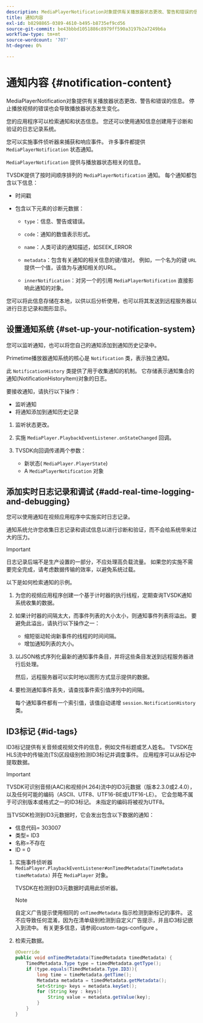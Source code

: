 ```yaml
---
description: MediaPlayerNotification对象提供有关播放器状态更改、警告和错误的信息。 停止播放视频的错误也会导致播放器状态发生变化。
title: 通知内容
exl-id: b8298865-0389-4610-b495-b8735ef9cd56
source-git-commit: be43bbbd1051886c8979ff590a3197b2a7249b6a
workflow-type: tm+mt
source-wordcount: '707'
ht-degree: 0%

---
```


# 通知内容 {#notification-content}

MediaPlayerNotification对象提供有关播放器状态更改、警告和错误的信息。 停止播放视频的错误也会导致播放器状态发生变化。

您的应用程序可以检索通知和状态信息。 您还可以使用通知信息创建用于诊断和验证的日志记录系统。

您可以实施事件侦听器来捕获和响应事件。 许多事件都提供 `MediaPlayerNotification` 状态通知。

`MediaPlayerNotification` 提供与播放器状态相关的信息。

TVSDK提供了按时间顺序排列的 `MediaPlayerNotification` 通知。 每个通知都包含以下信息：

* 时间戳
* 包含以下元素的诊断元数据：

   * `type`：信息、警告或错误。
   * `code`：通知的数值表示形式。
   * `name`：人类可读的通知描述，如SEEK_ERROR
   * `metadata`：包含有关通知的相关信息的键/值对。 例如，一个名为的键 `URL` 提供一个值，该值为与通知相关的URL。

   * `innerNotification`：对另一个的引用 `MediaPlayerNotification` 直接影响此通知的对象。

您可以将此信息存储在本地，以供以后分析使用，也可以将其发送到远程服务器以进行日志记录和图形显示。

## 设置通知系统 {#set-up-your-notification-system}

您可以监听通知，也可以将您自己的通知添加到通知历史记录中。

Primetime播放器通知系统的核心是 `Notification` 类，表示独立通知。

此 `NotificationHistory` 类提供了用于收集通知的机制。 它存储表示通知集合的通知(NotificationHistoryItem)对象的日志。

要接收通知，请执行以下操作：

* 监听通知
* 将通知添加到通知历史记录

1. 监听状态更改。
1. 实施 `MediaPlayer.PlaybackEventListener.onStateChanged` 回调。
1. TVSDK向回调传递两个参数：

   * 新状态( `MediaPlayer.PlayerState`)
   * A `MediaPlayerNotification` 对象

## 添加实时日志记录和调试 {#add-real-time-logging-and-debugging}

您可以使用通知在视频应用程序中实施实时日志记录。

通知系统允许您收集日志记录和调试信息以进行诊断和验证，而不会给系统带来过大的压力。

>[!IMPORTANT]
>
>日志记录后端不是生产设置的一部分，不应处理高负载流量。 如果您的实施不需要完全完成，请考虑数据传输的效率，以避免系统过载。

以下是如何检索通知的示例。

1. 为您的视频应用程序创建一个基于计时器的执行线程，定期查询TVSDK通知系统收集的数据。

1. 如果计时器的间隔太大，而事件列表的大小太小，则通知事件列表将溢出。 要避免此溢出，请执行以下操作之一：

   * 缩短驱动轮询新事件的线程的时间间隔。
   * 增加通知列表的大小。

1. 以JSON格式序列化最新的通知事件条目，并将这些条目发送到远程服务器进行后处理。

   然后，远程服务器可以实时地以图形方式显示提供的数据。
1. 要检测通知事件丢失，请查找事件索引值序列中的间隔。

   每个通知事件都有一个索引值，该值自动递增 `session.NotificationHistory` 类。

## ID3标记 {#id-tags}

ID3标记提供有关音频或视频文件的信息，例如文件标题或艺人姓名。 TVSDK在HLS流中的传输流(TS)区段级别检测ID3标记并调度事件。 应用程序可以从标记中提取数据。

>[!IMPORTANT]
>
>TVSDK可识别音频(AAC)和视频(H.264)流中的ID3元数据（版本2.3.0或2.4.0），以及任何可能的编码（ASCII、UTF8、UTF16-BE或UTF16-LE）。 它会忽略不属于可识别版本或格式之一的ID3标记。 未指定的编码将被视为UTF8。

当TVSDK检测到ID3元数据时，它会发出包含以下数据的通知：

* 信息代码= 303007
* 类型= ID3
* 名称=不存在
* ID = 0

1. 实施事件侦听器 `MediaPlayer.PlaybackEventListener#onTimedMetadata(TimeMetadata timeMetadata)` 并在 `MediaPlayer` 对象。

   TVSDK在检测到ID3元数据时调用此侦听器。

   >[!NOTE]
   >
   >自定义广告提示使用相同的 `onTimedMetadata` 指示检测到新标记的事件。 这不应导致任何混淆，因为在清单级别检测到自定义广告提示，并且ID3标记嵌入到流中。 有关更多信息，请参阅custom-tags-configure 。

1. 检索元数据。

   ```java
   @Override 
   public void onTimedMetadata(TimedMetadata timedMetadata) { 
       TimedMetadata.Type type = timedMetadata.getType(); 
       if (type.equals(TimedMetadata.Type.ID3)){ 
           long time = timeMetadata.getTime(); 
           Metadata metadata = timedMetadata.getMetadata(); 
           Set<String> keys = metadata.keySet(); 
           for (String key : keys){ 
               String value = metadata.getValue(key); 
           } 
       } 
   }
   ```
